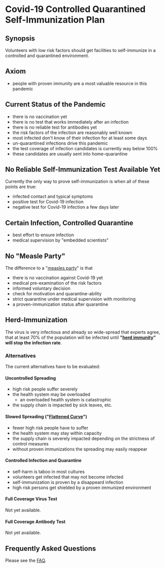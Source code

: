 # Covid-19 Controlled Quarantined Self-Immunization Plan

## Synopsis

Volunteers with low risk factors should get facilities to self-immunize in a controlled and quarantined environment.

## Axiom

- people with proven immunity are a most valuable resource in this pandemic

## Current Status of the Pandemic

- there is no vaccination yet
- there is no test that works immediately after an infection
- there is no reliable test for antibodies yet
- the risk factors of the infection are reasonably well known
- most infected don't know of their infection for at least some days
- un-quarantined infections drive this pandemic
- the test coverage of infection candidates is currently way below 100%
- these candidates are usually sent into home-quarantine

## No Reliable Self-Immunization Test Available Yet

Currently the only way to prove self-immunization is when all of these points are true:

* infected contact and typical symptoms
* positive test for Covid-19 infection
* negative test for Covid-19 infection a few days later

## Certain Infection, Controlled Quarantine

- best effort to ensure infection
- medical supervision by "embedded scientists"

## No "Measle Party"

The difference to a "[measles party](https://en.wikipedia.org/wiki/Pox_party)" is that

- there is no vaccination against Covid-19 yet
- medical pre-examination of the risk factors
- informed voluntary decision
- check for motivation and quarantine-ability
- strict quarantine under medical supervision with monitoring
- a proven-immunization status after quarantine

## Herd-Immunization

The virus is very infectious and already so wide-spread that experts agree, that at least 70% of the population will be infected until **"[herd immunity](https://en.wikipedia.org/wiki/Herd_immunity)" will stop the infection rate**.

### Alternatives

The current alternatives have to be evaluated:

#### Uncontrolled Spreading

- high risk people suffer severely
- the health system may be overloaded
  - an overloaded health system is catastrophic
- the supply chain is impacted by sick leaves, etc.

#### Slowed Spreading ("[Flattened Curve](https://flattenthecurve.com)")

- fewer high risk people have to suffer
- the health system may stay within capacity
- the supply chain is severely impacted depending on the strictness of control measures
- without proven immunizations the spreading may easily reappear

#### Controlled Infection and Quarantine

- self-harm is taboo in most cultures
- volunteers get infected that may not become infected
- self-immunization is proven by a disappeard infection
- high risk persons get shielded by a proven immunized environment

#### Full Coverage Virus Test

Not yet available.

#### Full Coverage Antibody Test

Not yet available.

## Frequently Asked Questions

Please see the [FAQ](FAQ.md).
